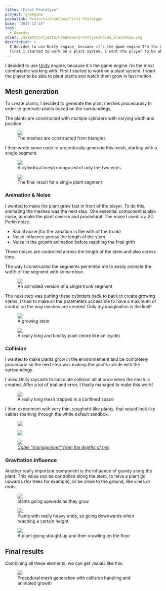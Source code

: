 ```yaml
---
title: "First Prototype"
project: grengame
permalink: Projects/GrenGame/First-Prototype
date: "2017-12-15"
tags:
  - Gamedev
cover: /assets/projects/GrenGame/prototype/Noise_BlackHole.png
description: >
  I decided to use Unity engine, because it's the game engine I'm the most comfortable working with.
  First I started to work on a plant system. I want the player to be able to plant plants and watch them grow in fast motion.
---
```


I decided to use [Unity](https://unity.com/) engine, because it's the game engine I'm the most comfortable working with.
First I started to work on a plant system. I want the player to be able to plant plants and watch them grow in fast motion.

## Mesh generation

To create plants, I decided to generate the plant meshes procedurally in order to generate plants based on the surroundings.

The plants are constructed with multiple cylinders with varying width and position.

<div class="figure">
  <figure>
    <img src="/assets/projects/GrenGame/prototype/SectionSegment.PNG">
    <figcaption>The meshes are constructed from triangles</figcaption>
  </figure>
</div>

I then wrote some code to procedurally generate this mesh, starting with a single segment.

<div class="grid">
  <div class="cell cell--12 cell--lg-6 figure">
    <figure>
      <img src="/assets/projects/GrenGame/prototype/MeshCreation2.gif">
      <figcaption>A cylindrical mesh composed of only the two ends</figcaption>
    </figure>
  </div>
  <div class="cell cell--12 cell--lg-6 figure">
    <figure>
      <img src="/assets/projects/GrenGame/prototype/MeshCreation3.gif">
      <figcaption>The final result for a single plant segment</figcaption>
    </figure>
  </div>
</div>

### Animation & Noise

I wanted to make the plant grow fast in front of the player. To do this, animating the meshes was the next step. One essential component is also noise, to make the plant diverse and procedural. The noise I used is a 3D Perlin noise.

- Radial noise (for the variation in the with of the trunk)
- Noise influence across the length of the stem
- Noise in the growth animation before reaching the final girth

These noises are controlled across the length of the stem and also across time.

The way I constructed the segments permitted me to easily animate the width of the segment with some noise.

<div class="figure">
  <figure>
    <img src="/assets/projects/GrenGame/prototype/MeshCreation4.gif">
    <figcaption>An animated version of a single trunk segment</figcaption>
  </figure>
</div>

The next step was putting these cylinders back to back to create growing stems. I tried to make all the parameters accessible to have a maximum of control on the way meshes are created. Only my imagination is the limit!

<div class="grid">
  <div class="cell cell--12 cell--lg-6 figure">
    <figure>
      <img src="/assets/projects/GrenGame/prototype/MeshCreation7.gif">
      <figcaption>A growing stem</figcaption>
    </figure>
  </div>
  <div class="cell cell--12 cell--lg-6 figure">
    <figure>
      <img src="/assets/projects/GrenGame/prototype/long.png">
      <figcaption>A really long and blocky plant (more like an icycle)</figcaption>
    </figure>
  </div>
</div>

### Collision

I wanted to make plants grow in the environnement and be completely procedural so the next step was making the plants collide with the surroundings.

I used Unity raycasts to calculate collision all at once when the mesh is created. After a lot of trial and error, I finally managed to make this work!

<div class="figure">
  <figure>
    <img src="/assets/projects/GrenGame/prototype/collision.PNG">
    <figcaption>A really long mesh trapped in a confined space</figcaption>
  </figure>
</div>

I then experiment with very thin, spaghetti-like plants, that would look like cables roaming through the white default sandbox.

<div class="grid">
  <div class="cell cell--12 cell--lg-6 figure">
    <figure>
      <img src="/assets/projects/GrenGame/prototype/cables1.png">
    </figure>
  </div>
  <div class="cell cell--12 cell--lg-6 figure">
    <figure>
      <img src="/assets/projects/GrenGame/prototype/cables2.png">
    </figure>
  </div>
</div>

<div class="figure">
  <figure style="max-width:100%; width: 100%">
    <img src="/assets/projects/GrenGame/prototype/cables3.png">
    <a href="https://www.reddit.com/r/pcmasterrace/comments/5r1cr4/cable_management_from_the_depths_of_hell/"> <figcaption style="font-style: italic;">Cable "management" from the depths of hell</figcaption></a>
  </figure>
</div>

### Gravitation influence

Another really important component is the influence of gravity along the plant. This value can be controlled along the stem, to have a plant go upwards (for trees for example), or be close to the ground, like vines or roots.

<div class="grid">
  <div class="cell cell--12 cell--lg-6 figure">
    <figure>
      <img src="/assets/projects/GrenGame/prototype/Gravity_Up.PNG">
      <figcaption>plants going upwards as they grow</figcaption>
    </figure>
  </div>
  <div class="cell cell--12 cell--lg-6 figure">
    <figure>
      <img src="/assets/projects/GrenGame/prototype/Gravity_Down.PNG">
      <figcaption>Plants with really heavy ends, so going downwards when reaching a certain height</figcaption>
    </figure>
  </div>
</div>

<div class="figure">
  <figure style="max-width:100%; width: 100%">
    <img src="/assets/projects/GrenGame/prototype/WIP7.PNG">
    <figcaption>A plant going straight up and then crawling on the floor</figcaption>
  </figure>
</div>

## Final results

Combining all these elements, we can get visuals like this:

<div class="figure">
  <figure>
    <img src="/assets/projects/GrenGame/prototype/Combination.gif">
    <figcaption>Procedural mesh generation with collision handling and animated growth</figcaption>
  </figure>
</div>
